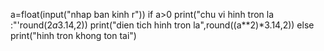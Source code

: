 a=float(input("nhap ban kinh r"))
if a>0
       print("chu vi hinh tron la :"'round(2*a*3.14,2))
       print("dien tich hinh tron la",round((a**2)*3.14,2)) 
else 
        print("hinh tron khong ton tai")
      

